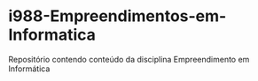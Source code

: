 # i988-Empreendimentos-em-Informatica

Repositório contendo conteúdo da disciplina Empreendimento em Informática

